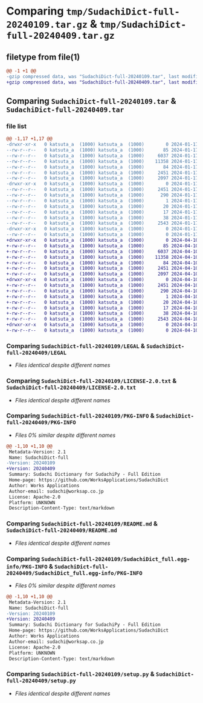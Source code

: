 # Comparing `tmp/SudachiDict-full-20240109.tar.gz` & `tmp/SudachiDict-full-20240409.tar.gz`

## filetype from file(1)

```diff
@@ -1 +1 @@
-gzip compressed data, was "SudachiDict-full-20240109.tar", last modified: Wed Jan 17 02:29:37 2024, max compression
+gzip compressed data, was "SudachiDict-full-20240409.tar", last modified: Wed Apr 10 07:06:13 2024, max compression
```

## Comparing `SudachiDict-full-20240109.tar` & `SudachiDict-full-20240409.tar`

### file list

```diff
@@ -1,17 +1,17 @@
-drwxr-xr-x   0 katsuta_a  (1000) katsuta_a  (1000)        0 2024-01-17 02:29:37.777856 SudachiDict-full-20240109/
--rw-r--r--   0 katsuta_a  (1000) katsuta_a  (1000)       85 2024-01-17 02:26:52.000000 SudachiDict-full-20240109/INFO.json
--rw-r--r--   0 katsuta_a  (1000) katsuta_a  (1000)     6037 2024-01-17 02:26:52.000000 SudachiDict-full-20240109/LEGAL
--rw-r--r--   0 katsuta_a  (1000) katsuta_a  (1000)    11358 2024-01-17 02:26:52.000000 SudachiDict-full-20240109/LICENSE-2.0.txt
--rw-r--r--   0 katsuta_a  (1000) katsuta_a  (1000)       84 2024-01-17 02:26:52.000000 SudachiDict-full-20240109/MANIFEST.in
--rw-r--r--   0 katsuta_a  (1000) katsuta_a  (1000)     2451 2024-01-17 02:29:37.777856 SudachiDict-full-20240109/PKG-INFO
--rw-r--r--   0 katsuta_a  (1000) katsuta_a  (1000)     2097 2024-01-17 02:26:52.000000 SudachiDict-full-20240109/README.md
-drwxr-xr-x   0 katsuta_a  (1000) katsuta_a  (1000)        0 2024-01-17 02:29:37.777856 SudachiDict-full-20240109/SudachiDict_full.egg-info/
--rw-r--r--   0 katsuta_a  (1000) katsuta_a  (1000)     2451 2024-01-17 02:29:37.000000 SudachiDict-full-20240109/SudachiDict_full.egg-info/PKG-INFO
--rw-r--r--   0 katsuta_a  (1000) katsuta_a  (1000)      290 2024-01-17 02:29:37.000000 SudachiDict-full-20240109/SudachiDict_full.egg-info/SOURCES.txt
--rw-r--r--   0 katsuta_a  (1000) katsuta_a  (1000)        1 2024-01-17 02:29:37.000000 SudachiDict-full-20240109/SudachiDict_full.egg-info/dependency_links.txt
--rw-r--r--   0 katsuta_a  (1000) katsuta_a  (1000)       20 2024-01-17 02:29:37.000000 SudachiDict-full-20240109/SudachiDict_full.egg-info/requires.txt
--rw-r--r--   0 katsuta_a  (1000) katsuta_a  (1000)       17 2024-01-17 02:29:37.000000 SudachiDict-full-20240109/SudachiDict_full.egg-info/top_level.txt
--rw-r--r--   0 katsuta_a  (1000) katsuta_a  (1000)       38 2024-01-17 02:29:37.777856 SudachiDict-full-20240109/setup.cfg
--rw-r--r--   0 katsuta_a  (1000) katsuta_a  (1000)     2543 2024-01-17 02:26:52.000000 SudachiDict-full-20240109/setup.py
-drwxr-xr-x   0 katsuta_a  (1000) katsuta_a  (1000)        0 2024-01-17 02:29:37.777856 SudachiDict-full-20240109/sudachidict_full/
--rw-r--r--   0 katsuta_a  (1000) katsuta_a  (1000)        0 2024-01-17 02:26:52.000000 SudachiDict-full-20240109/sudachidict_full/__init__.py
+drwxr-xr-x   0 katsuta_a  (1000) katsuta_a  (1000)        0 2024-04-10 07:06:13.022251 SudachiDict-full-20240409/
+-rw-r--r--   0 katsuta_a  (1000) katsuta_a  (1000)       85 2024-04-10 07:04:38.000000 SudachiDict-full-20240409/INFO.json
+-rw-r--r--   0 katsuta_a  (1000) katsuta_a  (1000)     6037 2024-04-10 07:04:38.000000 SudachiDict-full-20240409/LEGAL
+-rw-r--r--   0 katsuta_a  (1000) katsuta_a  (1000)    11358 2024-04-10 07:04:38.000000 SudachiDict-full-20240409/LICENSE-2.0.txt
+-rw-r--r--   0 katsuta_a  (1000) katsuta_a  (1000)       84 2024-04-10 07:04:38.000000 SudachiDict-full-20240409/MANIFEST.in
+-rw-r--r--   0 katsuta_a  (1000) katsuta_a  (1000)     2451 2024-04-10 07:06:13.022251 SudachiDict-full-20240409/PKG-INFO
+-rw-r--r--   0 katsuta_a  (1000) katsuta_a  (1000)     2097 2024-04-10 07:04:38.000000 SudachiDict-full-20240409/README.md
+drwxr-xr-x   0 katsuta_a  (1000) katsuta_a  (1000)        0 2024-04-10 07:06:13.022251 SudachiDict-full-20240409/SudachiDict_full.egg-info/
+-rw-r--r--   0 katsuta_a  (1000) katsuta_a  (1000)     2451 2024-04-10 07:06:13.000000 SudachiDict-full-20240409/SudachiDict_full.egg-info/PKG-INFO
+-rw-r--r--   0 katsuta_a  (1000) katsuta_a  (1000)      290 2024-04-10 07:06:13.000000 SudachiDict-full-20240409/SudachiDict_full.egg-info/SOURCES.txt
+-rw-r--r--   0 katsuta_a  (1000) katsuta_a  (1000)        1 2024-04-10 07:06:13.000000 SudachiDict-full-20240409/SudachiDict_full.egg-info/dependency_links.txt
+-rw-r--r--   0 katsuta_a  (1000) katsuta_a  (1000)       20 2024-04-10 07:06:13.000000 SudachiDict-full-20240409/SudachiDict_full.egg-info/requires.txt
+-rw-r--r--   0 katsuta_a  (1000) katsuta_a  (1000)       17 2024-04-10 07:06:13.000000 SudachiDict-full-20240409/SudachiDict_full.egg-info/top_level.txt
+-rw-r--r--   0 katsuta_a  (1000) katsuta_a  (1000)       38 2024-04-10 07:06:13.022251 SudachiDict-full-20240409/setup.cfg
+-rw-r--r--   0 katsuta_a  (1000) katsuta_a  (1000)     2543 2024-04-10 07:04:38.000000 SudachiDict-full-20240409/setup.py
+drwxr-xr-x   0 katsuta_a  (1000) katsuta_a  (1000)        0 2024-04-10 07:06:13.022251 SudachiDict-full-20240409/sudachidict_full/
+-rw-r--r--   0 katsuta_a  (1000) katsuta_a  (1000)        0 2024-04-10 07:04:38.000000 SudachiDict-full-20240409/sudachidict_full/__init__.py
```

### Comparing `SudachiDict-full-20240109/LEGAL` & `SudachiDict-full-20240409/LEGAL`

 * *Files identical despite different names*

### Comparing `SudachiDict-full-20240109/LICENSE-2.0.txt` & `SudachiDict-full-20240409/LICENSE-2.0.txt`

 * *Files identical despite different names*

### Comparing `SudachiDict-full-20240109/PKG-INFO` & `SudachiDict-full-20240409/PKG-INFO`

 * *Files 0% similar despite different names*

```diff
@@ -1,10 +1,10 @@
 Metadata-Version: 2.1
 Name: SudachiDict-full
-Version: 20240109
+Version: 20240409
 Summary: Sudachi Dictionary for SudachiPy - Full Edition
 Home-page: https://github.com/WorksApplications/SudachiDict
 Author: Works Applications
 Author-email: sudachi@worksap.co.jp
 License: Apache-2.0
 Platform: UNKNOWN
 Description-Content-Type: text/markdown
```

### Comparing `SudachiDict-full-20240109/README.md` & `SudachiDict-full-20240409/README.md`

 * *Files identical despite different names*

### Comparing `SudachiDict-full-20240109/SudachiDict_full.egg-info/PKG-INFO` & `SudachiDict-full-20240409/SudachiDict_full.egg-info/PKG-INFO`

 * *Files 0% similar despite different names*

```diff
@@ -1,10 +1,10 @@
 Metadata-Version: 2.1
 Name: SudachiDict-full
-Version: 20240109
+Version: 20240409
 Summary: Sudachi Dictionary for SudachiPy - Full Edition
 Home-page: https://github.com/WorksApplications/SudachiDict
 Author: Works Applications
 Author-email: sudachi@worksap.co.jp
 License: Apache-2.0
 Platform: UNKNOWN
 Description-Content-Type: text/markdown
```

### Comparing `SudachiDict-full-20240109/setup.py` & `SudachiDict-full-20240409/setup.py`

 * *Files identical despite different names*

